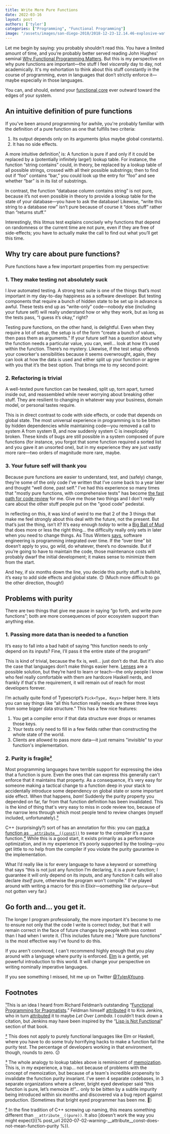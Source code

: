 ```yaml
---
title: Write More Pure Functions
date: 2022-03-16
layout: post
authors: ['tyler']
categories: ["Programming", "Functional Programming"]
image: "/assets/images/san-diego-2018/2018-12-23-12.14.46-explosive-water.jpg"
---
```


Let me begin by saying: you probably shouldn’t read this. You have a limited amount of time, and you’re probably better served reading John Hughes' seminal [Why Functional Programming Matters](http://www.cse.chalmers.se/~rjmh/Papers/whyfp.pdf). But this is my perspective on why pure functions are important—the stuff I feel *viscerally* day to day, not academically. It's my exhortation to think about this stuff constantly in the course of programming, even in languages that don’t strictly enforce it—maybe especially in those languages.

You can, and should, extend your [functional core](https://www.destroyallsoftware.com/screencasts/catalog/functional-core-imperative-shell) ever outward toward the edges of your system.

## An intuitive definition of pure functions

If you've been around programming for awhile, you're probably familiar with the definition of a pure function as one that fulfills two criteria:

1. Its output depends only on its arguments (plus maybe global constants).
2. It has no side effects.

A more intuitive definition<a href="#footnote-1" id="footnote-1-return">¹</a> is: A function is pure if and only if it could be replaced by a (potentially infinitely large!) lookup table. For instance, the function “string contains” could, in theory, be replaced by a lookup table of all possible strings, crossed with all their possible substrings; then to find out if “foo” contains “bar,” you could look up the entry for “foo” and see whether “bar” is in its list of substrings.

In contrast, the function “database column contains string” is not pure, because it’s not even possible in theory to provide a lookup table for the state of your database—you have to ask the database! Likewise, “write this string to a database row” isn’t pure because of course it “does stuff” rather than “returns stuff.”

Interestingly, this litmus test explains concisely why functions that depend on randomness or the current time are not pure, even if they are free of side-effects; you have to actually make the call to find out what you’ll get this time.

## Why try care about pure functions?

Pure functions have a few important properties from my perspective:

### 1. They make testing not absolutely suck

I *love* automated testing. A strong test suite is one of the things that’s most important in my day-to-day happiness as a software developer. But testing components that require a bunch of hidden state to be set up in advance is awful. These tests end up as “write-only” code—nobody else (including your future self) will really understand how or why they work, but as long as the tests pass, “I guess it’s okay,” right?

Testing pure functions, on the other hand, is delightful. Even when they require a lot of setup, the setup is of the form “create a bunch of values, then pass them as arguments.” If your future self has a question about why the function needs a particular value, you can, well… look at how it’s used within the function. There’s no mystery. Likewise, if the test setup offends your coworker's sensibilities because it seems overwrought, again, they can look at how the data is used and either split up your function or agree with you that it’s the best option. That brings me to my second point:

### 2. Refactoring is trivial

A well-tested pure function can be tweaked, split up, torn apart, turned inside out, and reassembled while never worrying about breaking other stuff. They are resilient to changing in whatever way your business, domain model, or personal tastes require. 

This is in direct contrast to code with side effects, or code that depends on global state. The most universal experience in programming is to be bitten by hidden dependencies while maintaining code—you removed a call to system A from system B, and now suddenly system C is inexplicably broken. These kinds of bugs are still possible in a system composed of pure functions (for instance, you forgot that some function required a sorted list and you gave it an unsorted one), but in my experience they are just vastly more rare—two orders of magnitude more rare, maybe.

### 3. Your future self will thank you

Because pure functions are easier to understand, test, and (safely) change, they’re some of the only code I've written that I’ve come back to a year later and thought “well done, past self.” I've had this experience so many times that "mostly pure functions, with comprehensive tests" has become [the fast path for code review](https://twitter.com/TylerAYoung/status/1499927366856024064) for me. Give me those two things and I don't really care about the other stuff people put on the "good code" pedestal.

In reflecting on this, it was kind of weird to me that 2 of the 3 things that make me feel strongly about this deal with the future, not the present. But that’s just the thing, isn’t it? It’s easy enough *today* to write a [Big Ball of Mud](https://en.wikipedia.org/wiki/Big_ball_of_mud) that does more or less the right thing... the difficulty really only sets in later when you need to change things. As Titus Winters [says](https://twitter.com/TitusWinters/status/1081172434106175489), software engineering is programming integrated over time. If the “over time” bit doesn’t apply to you, go wild, do whatever, there’s no downside. But if you’re going to have to maintain the code, those maintenance costs will probably dwarf the initial development; it makes sense to minimize them from the start.

And hey, if six months down the line, you decide this purity stuff is bullshit, it’s easy to add side effects and global state. 🙃 (Much more difficult to go the other direction, though!)

## Problems with purity

There are two things that give me pause in saying “go forth, and write pure functions”; both are more consequences of poor ecosystem support than anything else.

### 1. Passing more data than is needed to a function

It’s easy to fall into a bad habit of saying “this function needs to only depend on its inputs? Fine, I’ll pass it the entire state of the program!”

This is kind of trivial, because the fix is, well... just don’t do that. But it’s also the case that languages don’t make things easier here. [Lenses](https://medium.com/@dtipson/functional-lenses-d1aba9e52254) are a possible solution, but they’re hard to learn or teach—the only people I know who feel really comfortable with them are hardcore Haskell nerds, and frankly if that's the requirement, it will remain out of reach for most developers forever.

I’m actually quite fond of Typescript’s `Pick<Type, Keys>` helper here. It lets you can say things like “all this function really needs are these three keys from some bigger data structure.” This has a few nice features:

1. You get a compiler error if that data structure ever drops or renames those keys.
2. Your tests only need to fill in a few fields rather than constructing the whole state of the world.
3. Clients are allowed to pass _more_ data—it just remains "invisible" to your function's implementation.

### 2. Purity is fragile<a href="#footnote-2" id="footnote-2-return">²</a>

Most programming languages have terrible support for expressing the idea that a function is pure. Even the ones that can express this generally can't enforce that it maintains that property. As a consequence, it’s very easy for someone making a tactical change to a function deep in your stack to accidentally introduce some dependency on global state or some important side effect. When that happens, _bam_! Suddenly the purity property you depended on far, far from that function definition has been invalidated. This is the kind of thing that's very easy to miss in code review too, because of the narrow lens through which most people tend to review changes (myself included, unfortunately).<a href="#footnote-3" id="footnote-3-return">³</a>

C++ (surprisingly?) sort of has an annotation for this: you can [mark a function as `__attribute__((const))`](https://stackoverflow.com/questions/2798188/pure-const-function-attributes-in-different-compilers#2798511) to swear to the compiler it’s a pure function.<a href="#footnote-4" id="footnote-4-return">⁴</a> While this is a good start, it exists primarily as a performance optimization, and in my experience it’s poorly supported by the tooling—you get little to no help from the compiler if you violate the purity gaurantee in the implementation.

What I’d really like is for every language to have a keyword or something that says “this is not just any function I’m declaring, it is a _pure_ function; I guarantee it will only depend on its inputs, and any function it calls will also declare _itself_ pure, otherwise the program won't compile.” (I've played around with writing a macro for this in Elixir—something like `defpure`—but not gotten very far.)

## Go forth and... you get it.

The longer I program professionally, the more important it's become to me to ensure not only that the code I write is correct _today_, but that it will remain correct in the face of future changes by people with less context than I had when I wrote it. (This includes future me.) "More pure functions" is the most effective way I've found to do this.

If you aren't convinced, I can't recommend highly enough that you play around with a language where purity is enforced. [Elm](https://elm-lang.org) is a gentle, yet powerful introduction to this world. It will change your perspective on writing nominally imperative languages.

If you see something I missed, hit me up on Twitter [@TylerAYoung](https://twitter.com/TylerAYoung/).

## Footnotes


<a href="#footnote-1-return" id="footnote-1">¹</a>This is an idea I heard from Richard Feldman’s outstanding “[Functional Programming for Pragmatists](https://www.youtube.com/watch?v=3n17wHe5wEw).” Feldman himself [attributed](https://twitter.com/rtfeldman/status/1492907321827241988) it to Kris Jenkins, who in turn [attributed](https://twitter.com/krisajenkins/status/1492911584510984196) it to maybe *Let Over Lambda*. I couldn’t track down a citation, but Jenkins may have been inspired by the “[Lisp is Not Functional](https://letoverlambda.com/textmode.cl/guest/chap5.html)” section of that book.

<a href="#footnote-2-return" id="footnote-2">²</a> This does not apply to purely functional languages like Elm or Haskell, where you have to do some truly horrifying hacks to make a function fail the purity test. The percentage of developers working in that environment, though, rounds to zero. 😕


<a href="#footnote-3-return" id="footnote-3">³</a> The whole analogy to lookup tables above is reminiscent of [memoization](https://en.wikipedia.org/wiki/Memoization). This is, in my experience, a trap... not because of problems with the concept of memoization, but because of a team's incredible propensity to invalidate the function purity invariant. I've seen 4 separate codebases, in 3 separate organizations where a clever, bright eyed developer said “this function is pure, let’s memoize it!”... only to be bitten by a subtle impurity being introduced within six months and discovered via a bug report against production. (Sometimes that bright eyed programmer has been me. 😬)

<a href="#footnote-4-return" id="footnote-4">⁴</a> In the fine tradition of C++ screwing up naming, this means something different than `__attribute__((pure))`. It also [doesn't work the way you might expect]({% post_url 2020-07-02-warning-__attribute__const-does-not-mean-function-purity %}).

